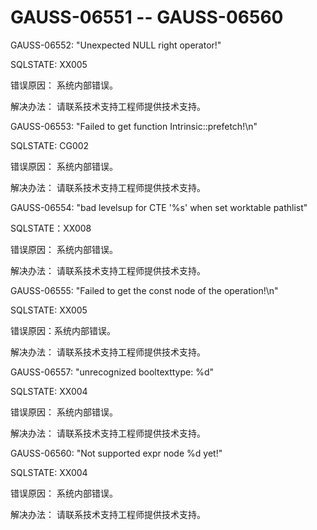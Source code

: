 # GAUSS-06551 -- GAUSS-06560<a name="ZH-CN_TOPIC_0302072882"></a>

GAUSS-06552: "Unexpected NULL right operator!"

SQLSTATE: XX005

错误原因： 系统内部错误。

解决办法： 请联系技术支持工程师提供技术支持。

GAUSS-06553: "Failed to get function Intrinsic::prefetch!\\n"

SQLSTATE: CG002

错误原因： 系统内部错误。

解决办法： 请联系技术支持工程师提供技术支持。

GAUSS-06554: "bad levelsup for CTE '%s' when set worktable pathlist"

SQLSTATE：XX008

错误原因： 系统内部错误。

解决办法： 请联系技术支持工程师提供技术支持。

GAUSS-06555: "Failed to get the const node of the operation!\\n"

SQLSTATE: XX005

错误原因：系统内部错误。

解决办法： 请联系技术支持工程师提供技术支持。

GAUSS-06557: "unrecognized booltexttype: %d"

SQLSTATE: XX004

错误原因： 系统内部错误。

解决办法： 请联系技术支持工程师提供技术支持。

GAUSS-06560: "Not supported expr node %d yet!"

SQLSTATE: XX004

错误原因： 系统内部错误。

解决办法： 请联系技术支持工程师提供技术支持。

